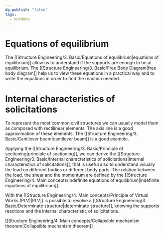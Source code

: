 ```yaml
---
dg-publish: "false"
tags:
  - notdone
---
```

# Equations of equilibrium
The [[Structure Engineering/3. Basic/Equations of equilibrium|equations of equilibrium]] allow us to understand if the supports are enough to be at equilibrium. The [[Structure Engineering/3. Basic/Free Body Diagram|free body diagram]] help us to view these equations in a practical way and to write the equations in order to find the reaction needed.
# Internal characteristics of solicitations
To represent the most common civil structures we can usually model them as composed with rectilinear elements. The axis line is a good approximation of these elements. The [[Structure Engineering/3. Basic/Cantilever beam|cantilever beam]] is a good example. 

Applying the [[Structure Engineering/3. Basic/Principle of sectioning|principle of sectioning]], we can derive the [[Structure Engineering/3. Basic/Internal characteristics of solicitations|internal characteristics of solicitations]], that is useful also to understand visually the load on different bodies or different body parts. The relation between the load, the shear and the momentum are defined by the [[Structure Engineering/4. Main concepts/Indefinite equations of equilibrium|indefinite equations of equilibrium]].


With the [[Structure Engineering/4. Main concepts/Principle of Virtual Works (PLV)|PLV]] is possible to resolve a [[Structure Engineering/3. Basic/Determinate structure|determinate structure]], knowing the supports reactions and the internal characteristic of solicitations.

[[Structure Engineering/4. Main concepts/Collapsible mechanism theorem|Collapsible mechanism theorem]]

